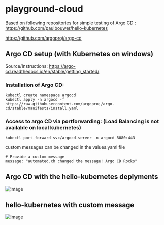 # playground-cloud

Based on following repositories for simple testing of Argo CD :
https://github.com/paulbouwer/hello-kubernetes

https://github.com/argoproj/argo-cd

## Argo CD setup (with Kubernetes on windows)
Source/Instructions:
https://argo-cd.readthedocs.io/en/stable/getting_started/

### Installation of Argo CD:
```
kubectl create namespace argocd
kubectl apply -n argocd -f https://raw.githubusercontent.com/argoproj/argo-cd/stable/manifests/install.yaml
```

### Access to argo CD via portforwarding: (Load Balancing is not available on local kubernetes)
```
kubectl port-forward svc/argocd-server -n argocd 8080:443
```




custom messages can be changed in the values.yaml file

```
# Provide a custom message
message: "automated.ch changed the message! Argo CD Rocks"
```

## Argo CD with the hello-kubernetes deplyments
![image](https://user-images.githubusercontent.com/48131740/198001105-10b78849-b353-48ac-820a-41f31ed130c0.png)

## hello-kubernetes with custom message

![image](https://user-images.githubusercontent.com/48131740/198001523-19d18226-57df-4890-9de7-23026291a158.png)

